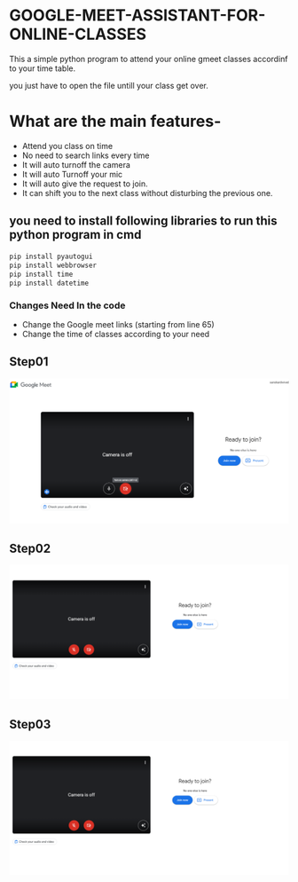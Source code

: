 # GOOGLE-MEET-ASSISTANT-FOR-ONLINE-CLASSES
This a simple python program to attend your online gmeet classes accordinf to your time table.

you just have to open the file untill your class get over.

# What are the main features-
* Attend you class on time
* No need to search links every time
* It will auto turnoff the camera
* It will auto Turnoff your mic
* It will auto give the request to join.
* It can shift you to the next class without disturbing the previous one.



## you need to install following libraries to run this python program in cmd
```
pip install pyautogui
pip install webbrowser
pip install time
pip install datetime

```
### Changes Need In the code
* Change the Google meet links (starting from line 65)
* Change the time of classes according to your need


## Step01
<img src="Images/gm01.png">

## Step02
<img src="Images/gw02.png">

## Step03
<img src="Images/gw03.png">
